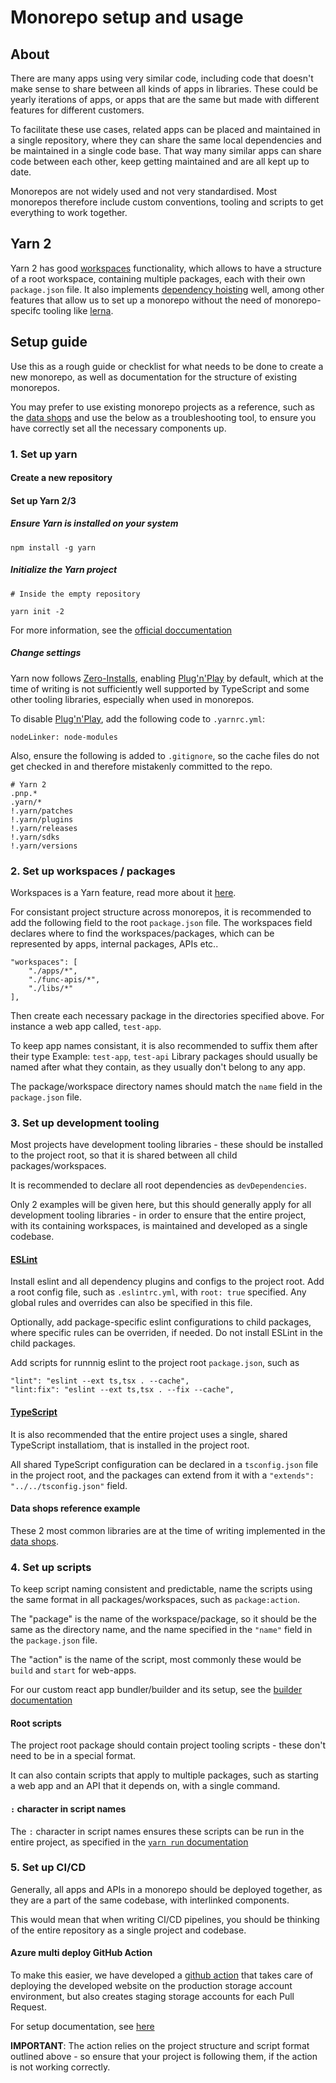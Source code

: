 # Monorepo setup and usage

## About
There are many apps using very similar code, including code that doesn't make sense to share between all kinds of apps in libraries. These could be yearly iterations of apps, or apps that are the same but made with different features for different customers.  

To facilitate these use cases, related apps can be placed and maintained in a single repository, where they can share the same local dependencies and be maintained in a single code base. That way many similar apps can share code between each other, keep getting maintained and are all kept up to date.  

Monorepos are not widely used and not very standardised. Most monorepos therefore include custom conventions, tooling and scripts to get everything to work together.

## Yarn 2
Yarn 2 has good [workspaces](https://yarnpkg.com/features/workspaces) functionality, which allows to have a structure of a root workspace, containing multiple packages, each with their own `package.json` file. It also implements [dependency hoisting](https://yarnpkg.com/advanced/lexicon#hoisting) well, among other features that allow us to set up a monorepo without the need of monorepo-specifc tooling like [lerna](https://lerna.js.org/).


## Setup guide

Use this as a rough guide or checklist for what needs to be done to create a new monorepo, as well as documentation for the structure of existing monorepos.

You may prefer to use existing monorepo projects as a reference, such as the [data shops](https://github.com/DHI-GRAS/gras-data-shops) and use the below as a troubleshooting tool, to ensure you have correctly set all the necessary components up.

### 1. Set up yarn

#### Create a new repository
#### Set up Yarn 2/3
##### Ensure Yarn is installed on your system  

```
npm install -g yarn
```

##### Initialize the Yarn project

```
# Inside the empty repository

yarn init -2
```

For more information, see the [official doccumentation](https://yarnpkg.com/getting-started/install) 


##### Change settings  

Yarn now follows [Zero-Installs](https://yarnpkg.com/features/zero-installs), enabling [Plug'n'Play](https://yarnpkg.com/features/pnp) by default, which at the time of writing is not sufficiently well supported by TypeScript and some other tooling libraries, especially when used in monorepos.

To disable [Plug'n'Play](https://yarnpkg.com/features/pnp), add the following code to `.yarnrc.yml`:  

```
nodeLinker: node-modules
```

Also, ensure the following is added to `.gitignore`, so the cache files do not get checked in and therefore mistakenly committed to the repo.
```
# Yarn 2
.pnp.*
.yarn/*
!.yarn/patches
!.yarn/plugins
!.yarn/releases
!.yarn/sdks
!.yarn/versions
```


### 2. Set up workspaces / packages
Workspaces is a Yarn feature, read more about it [here](https://yarnpkg.com/features/workspaces).  

For consistant project structure across monorepos, it is recommended to add the following field to the root `package.json` file.
The workspaces field declares where to find the workspaces/packages, which can be represented by apps, internal packages, APIs etc..
```
"workspaces": [
    "./apps/*",
    "./func-apis/*",
    "./libs/*"
],
```

Then create each necessary package in the directories specified above. For instance a web app called, `test-app`.

To keep app names consistant, it is also recommended to suffix them after their type
Example: `test-app`, `test-api`
Library packages should usually be named after what they contain, as they usually don't belong to any app.  

The package/workspace directory names should match the `name` field in the `package.json` file.

### 3. Set up development tooling
Most projects have development tooling libraries - these should be installed to the project root, so that it is shared between all child packages/workspaces.  

It is recommended to declare all root dependencies as `devDependencies`.


Only 2 examples will be given here, but this should generally apply for all development tooling libraries - in order to ensure that the entire project, with its containing workspaces, is maintained and developed as a single codebase.


#### [ESLint](https://eslint.org/)
Install eslint and all dependency plugins and configs to the project root. Add a root config file, such as `.eslintrc.yml`, with `root: true` specified. Any global rules and overrides can also be specified in this file.  

Optionally, add package-specific eslint configurations to child packages, where specific rules can be overriden, if needed. Do not install ESLint in the child packages.  

Add scripts for runnnig eslint to the project root `package.json`, such as 
```
"lint": "eslint --ext ts,tsx . --cache",
"lint:fix": "eslint --ext ts,tsx . --fix --cache",
```

#### [TypeScript](https://www.typescriptlang.org/)
It is also recommended that the entire project uses a single, shared TypeScript installatiom, that is installed in the project root.

All shared TypeScript configuration can be declared in a `tsconfig.json` file in the project root, and the packages can extend from it with a `"extends": "../../tsconfig.json"` field. 

#### Data shops reference example
These 2 most common libraries are at the time of writing implemented in the [data shops](https://github.com/DHI-GRAS/gras-data-shops).


### 4. Set up scripts
To keep script naming consistent and predictable, name the scripts using the same format in all packages/workspaces, such as  `package:action`.

The "package" is the name of the workspace/package, so it should be the same as the directory name, and the name specified in the `"name"` field in the `package.json` file.

The "action" is the name of the script, most commonly these would be `build` and `start` for web-apps.

For our custom react app bundler/builder and its setup, see the [builder documentation](https://github.com/DHI-GRAS/frontend-common/blob/main/builder/README.md)


#### Root scripts
The project root package should contain project tooling scripts - these don't need to be in a special format.

It can also contain scripts that apply to multiple packages, such as starting a web app and an API that it depends on, with a single command.

#### `:` character in script names
The `:` character in script names ensures these scripts can be run in the entire project, as specified in the [`yarn run` documentation](https://yarnpkg.com/cli/run#details)

### 5. Set up CI/CD

Generally, all apps and APIs in a monorepo should be deployed together, as they are a part of the same codebase, with interlinked components.

This would mean that when writing CI/CD pipelines, you should be thinking of the entire repository as a single project and codebase.

#### Azure multi deploy GitHub Action
To make this easier, we have developed a [github action](https://github.com/DHI-GRAS/azure-multi-deploy-action) that takes care of deploying the developed website on the production storage account environment, but also creates staging storage accounts for each Pull Request.

For setup documentation, see [here](https://github.com/DHI-GRAS/azure-multi-deploy-action)

**IMPORTANT**: The action relies on the project structure and script format outlined above - so ensure that your project is following them, if the action is not working correctly.
